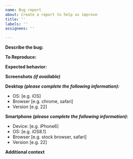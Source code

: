 ```yaml
---
name: Bug report
about: Create a report to help us improve
title: ''
labels: ''
assignees: ''

---
```


**Describe the bug:**
<!-- A clear and concise description of what the bug is. -->

**To Reproduce:**
<!-- Steps to reproduce the behavior:
1. Go to '...'
2. Click on '....'
3. Scroll down to '....'
4. See error
-->

**Expected behavior:**
<!-- A clear and concise description of what you expected to happen. -->

**Screenshots _(if available)_**
<!-- If applicable, add screenshots to help explain your problem. -->

**Desktop _(please complete the following information):_**
 - OS: [e.g. iOS]
 - Browser [e.g. chrome, safari]
 - Version [e.g. 22]

**Smartphone _(please complete the following information):_**
 - Device: [e.g. iPhone6]
 - OS: [e.g. iOS8.1]
 - Browser [e.g. stock browser, safari]
 - Version [e.g. 22]

**Additional context**
<!-- Add any other context about the problem here. -->
